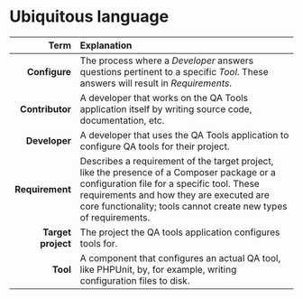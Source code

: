 Ubiquitous language
===================

| **Term**      | **Explanation** |
| -------------:|:--------------- |
| **Configure** | The process where a *Developer* answers questions pertinent to a specific *Tool*. These answers will result in *Requirements*. |
| **Contributor** | A developer that works on the QA Tools application itself by writing source code, documentation, etc. |
| **Developer** | A developer that uses the QA Tools application to configure QA tools for their project. |
| **Requirement**    | Describes a requirement of the target project, like the presence of a Composer package or a configuration file for a specific tool. These requirements and how they are executed are core functionality; tools cannot create new types of requirements. |
| **Target project** | The project the QA tools application configures tools for. |
| **Tool**      | A component that configures an actual QA tool, like PHPUnit, by, for example, writing configuration files to disk. |
